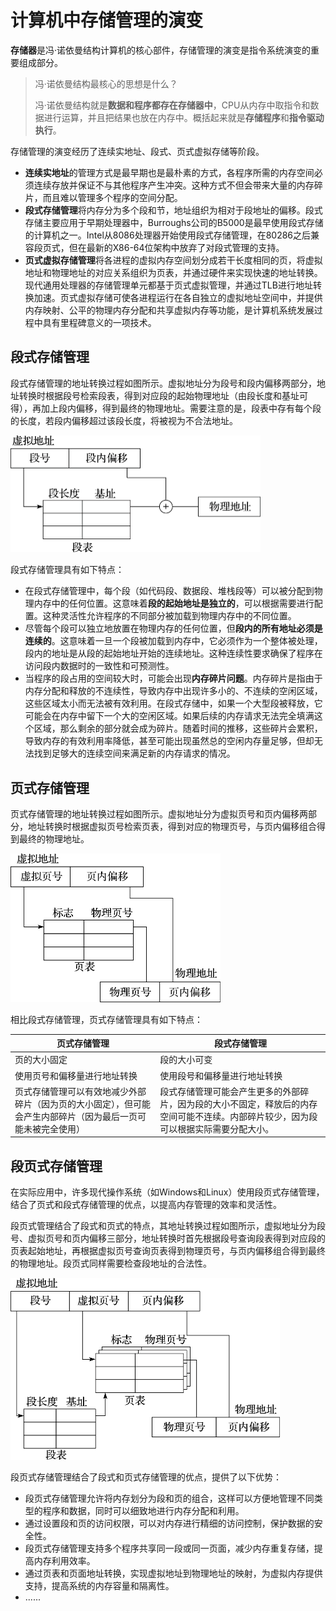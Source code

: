 # 计算机中存储管理的演变

**存储器**是冯·诺依曼结构计算机的核心部件，存储管理的演变是指令系统演变的重要组成部分。

> 冯·诺依曼结构最核心的思想是什么？
>
> 冯·诺依曼结构就是**数据和程序都存在存储器中**，CPU从内存中取指令和数据进行运算，并且把结果也放在内存中。概括起来就是**存储程序**和**指令驱动执行**。

存储管理的演变经历了连续实地址、段式、页式虚拟存储等阶段。

- **连续实地址**的管理方式是最早期也是最朴素的方式，各程序所需的内存空间必须连续存放并保证不与其他程序产生冲突。这种方式不但会带来大量的内存碎片，而且难以管理多个程序的空间分配。
- **段式存储管理**将内存分为多个段和节，地址组织为相对于段地址的偏移。段式存储主要应用于早期处理器中，Burroughs公司的B5000是最早使用段式存储的计算机之一。Intel从8086处理器开始使用段式存储管理，在80286之后兼容段页式，但在最新的X86-64位架构中放弃了对段式管理的支持。
- **页式虚拟存储管理**将各进程的虚拟内存空间划分成若干长度相同的页，将虚拟地址和物理地址的对应关系组织为页表，并通过硬件来实现快速的地址转换。现代通用处理器的存储管理单元都基于页式虚拟管理，并通过TLB进行地址转换加速。页式虚拟存储可使各进程运行在各自独立的虚拟地址空间中，并提供内存映射、公平的物理内存分配和共享虚拟内存等功能，是计算机系统发展过程中具有里程碑意义的一项技术。

## 段式存储管理

段式存储管理的地址转换过程如图所示。虚拟地址分为段号和段内偏移两部分，地址转换时根据段号检索段表，得到对应段的起始物理地址（由段长度和基址可得），再加上段内偏移，得到最终的物理地址。需要注意的是，段表中存有每个段的长度，若段内偏移超过该段长度，将被视为不合法地址。

<img src="images/segment.png" alt="段式存储管理的地址转换过程" style="zoom: 50%;" />

段式存储管理具有如下特点：

- 在段式存储管理中，每个段（如代码段、数据段、堆栈段等）可以被分配到物理内存中的任何位置。这意味着**段的起始地址是独立的**，可以根据需要进行配置。这种灵活性允许程序的不同部分被加载到物理内存中的不同位置。
- 尽管每个段可以独立地放置在物理内存的任何位置，但**段内的所有地址必须是连续的**。这意味着一旦一个段被加载到内存中，它必须作为一个整体被处理，段内的地址是从段的起始地址开始的连续地址。这种连续性要求确保了程序在访问段内数据时的一致性和可预测性。
- 当程序的段占用的空间较大时，可能会出现**内存碎片问题**。内存碎片是指由于内存分配和释放的不连续性，导致内存中出现许多小的、不连续的空闲区域，这些区域太小而无法被有效利用。在段式存储中，如果一个大型段被释放，它可能会在内存中留下一个大的空闲区域。如果后续的内存请求无法完全填满这个区域，那么剩余的部分就会成为碎片。随着时间的推移，这些碎片会累积，导致内存的有效利用率降低，甚至可能出现虽然总的空闲内存量足够，但却无法找到足够大的连续空间来满足新的内存请求的情况。

## 页式存储管理

页式存储管理的地址转换过程如图所示。虚拟地址分为虚拟页号和页内偏移两部分，地址转换时根据虚拟页号检索页表，得到对应的物理页号，与页内偏移组合得到最终的物理地址。

<img src="images/page.png" alt="页式存储管理的地址转换过程" style="zoom:50%;" />

相比段式存储管理，页式存储管理具有如下特点：

| 页式存储管理                                                 | 段式存储管理                                                 |
| ------------------------------------------------------------ | ------------------------------------------------------------ |
| 页的大小固定                                                 | 段的大小可变                                                 |
| 使用页号和偏移量进行地址转换                                 | 使用段号和偏移量进行地址转换                                 |
| 页式存储管理可以有效地减少外部碎片（因为页的大小固定），但可能会产生内部碎片（因为最后一页可能未被完全使用） | 段式存储管理可能会产生更多的外部碎片，因为段的大小不固定，释放后的内存空间可能不连续。内部碎片较少，因为段可以根据实际需要分配大小。 |

## 段页式存储管理

在实际应用中，许多现代操作系统（如Windows和Linux）使用段页式存储管理，结合了页式和段式存储管理的优点，以提高内存管理的效率和灵活性。

段页式管理结合了段式和页式的特点，其地址转换过程如图所示，虚拟地址分为段号、虚拟页号和页内偏移三部分，地址转换时首先根据段号查询段表得到对应段的页表起始地址，再根据虚拟页号查询页表得到物理页号，与页内偏移组合得到最终的物理地址。段页式同样需要检查段地址的合法性。

<img src="images/seg-page.png" alt="段页式存储管理的地址转换过程" style="zoom:50%;" />

段页式存储管理结合了段式和页式存储管理的优点，提供了以下优势：

- 段页式存储管理允许将内存划分为段和页的组合，这样可以方便地管理不同类型的程序和数据，同时可以细致地进行内存分配和利用。
- 通过设置段和页的访问权限，可以对内存进行精细的访问控制，保护数据的安全性。
- 段页式存储管理支持多个程序共享同一段或同一页面，减少内存重复存储，提高内存利用效率。
- 通过页表和页面地址转换，实现虚拟地址到物理地址的映射，为虚拟内存提供支持，提高系统的内存容量和隔离性。
- ......

